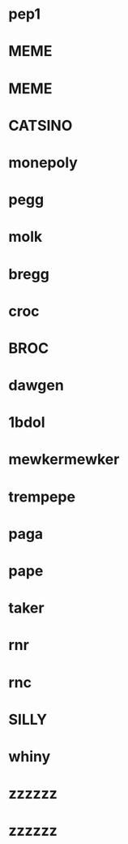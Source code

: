 # pep1
# MEME
# MEME
# CATSINO
# monepoly
# pegg
# molk
# bregg
# croc
# BROC
# dawgen
# 1bdol
# mewkermewker
# trempepe
# paga
# pape
# taker
# rnr
# rnc
# SILLY
# whiny
# zzzzzz
# zzzzzz

